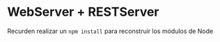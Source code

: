 # WebServer + RESTServer

Recurden realizar un ``` npm install ``` para reconstruir los módulos de Node